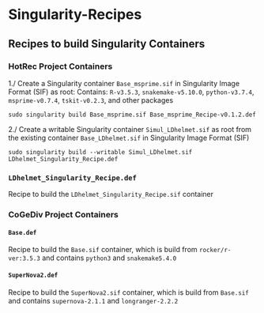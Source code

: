 # Singularity-Recipes

## Recipes to build Singularity Containers

### HotRec Project Containers
1./ Create a Singularity container `Base_msprime.sif` in Singularity Image Format (SIF) as root: 
Contains: `R-v3.5.3`, `snakemake-v5.10.0`, `python-v3.7.4`, `msprime-v0.7.4`, `tskit-v0.2.3`, and other packages 

`sudo singularity build Base_msprime.sif Base_msprime_Recipe-v0.1.2.def`

2./ Create a writable Singularity container `Simul_LDhelmet.sif` as root from the existing container `Base_LDhelmet.sif` in Singularity Image Format (SIF) 

`sudo singularity build --writable Simul_LDhelmet.sif LDhelmet_Singularity_Recipe.def`

### `LDhelmet_Singularity_Recipe.def` 
Recipe to build the `LDhelmet_Singularity_Recipe.sif` container


### CoGeDiv Project Containers

#### `Base.def`
Recipe to build the `Base.sif` container, which is build from `rocker/r-ver:3.5.3` and contains `python3` and `snakemake5.4.0`

#### `SuperNova2.def`
Recipe to build the `SuperNova2.sif` container, which is build from `Base.sif` and contains `supernova-2.1.1` and `longranger-2.2.2`
